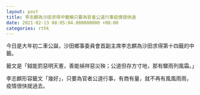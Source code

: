 ```yaml
---
layout: post
title: 李志麒為沙田求得中籤稱只要為官者公道行事疫情很快過
date: 2021-02-13 08:05:04.000000000 +08:00
categories: rthk
---
```


今日是大年初二車公誕，沙田鄉事委員會首副主席李志麒為沙田求得第十四籤的中籤。

籤文是「鉞能罰惡明天憲，善能禎祥惡災殃；公道但存方寸地，那有驟雨列風霜。」

李志麒形容籤文「幾好」，只要為官者公道行事，有商有量，就不再有風風雨雨，疫情很快就過去。
